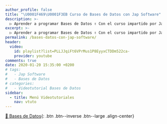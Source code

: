 ```yaml
---
author_profile: false
title: "\U0001F469‍\U0001F3EB Curso de Bases de Datos con Jap Software"
description: >-
  ▷ Aprender a programar Bases de Datos ✌️ Con el curso impartido por Jap Software
excerpt: >-
  ▷ Aprender a programar Bases de Datos ✌️ Con el curso impartido por Jap Software
permalink: /bases-datos-con-jap-software/
header:
  video:
    id: playlist?list=PLLJJqiFt6VPrMus1P8EyyxCTDDm522ca-
    provider: youtube
comments: true
date: 2020-01-20 15:35:00 +0200
# tags:
#   - Jap Software
#   - Bases de Datos
# categories:
#   - Videotutorial Bases de Datos
sidebar:
  - title: Menú Videotutoriales
    nav: vtuto
---
```


[📁 Bases de Datos](/cursos-tecnologia/#-bases-de-datos){: .btn .btn--inverse .btn--large .align-center}
